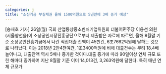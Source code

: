 ```yaml
---
categories: j
title: "소진기금 부실채권 올해 1500억원으로 5년만에 3배 증가 예상"
---
```

[송재호 기자] 26일(월) 국회 산업통상중소벤처기업위원회 더불어민주당 이용선 의원(서울양천을)이 소상공인시장진흥공단으로부터 제출받은 자료에 따르면, 올해 8월말 기준 소상공인진흥기금에서 나간 직접대출 잔액이 45만건, 6조7662억원에 달하는 것으로 나타났다. 이는 2018년 2만4천여건, 1조3400억원에 비해 대출건수는 무려 18.4배 늘어나고, 대출잔액 역시 5배나 증가한 것이다.대출 증가에 따라 90일이상 연체 규모 또한 해마다 증가하여 지난 8월말 기준 이미 14,013건, 3,263억원에 달한다. 특히 매년 연체 규모가